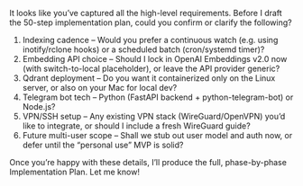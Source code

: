 It looks like you’ve captured all the high-level requirements. Before I draft the 50-step implementation plan, could you confirm or clarify the following?

1.  Indexing cadence – Would you prefer a continuous watch (e.g. using inotify/rclone hooks) or a scheduled batch (cron/systemd timer)?
2.  Embedding API choice – Should I lock in OpenAI Embeddings v2.0 now (with switch-to-local placeholder), or leave the API provider generic?
3.  Qdrant deployment – Do you want it containerized only on the Linux server, or also on your Mac for local dev?
4.  Telegram bot tech – Python (FastAPI backend + python-telegram-bot) or Node.js?
5.  VPN/SSH setup – Any existing VPN stack (WireGuard/OpenVPN) you’d like to integrate, or should I include a fresh WireGuard guide?
6.  Future multi-user scope – Shall we stub out user model and auth now, or defer until the “personal use” MVP is solid?

Once you’re happy with these details, I’ll produce the full, phase-by-phase Implementation Plan. Let me know!
